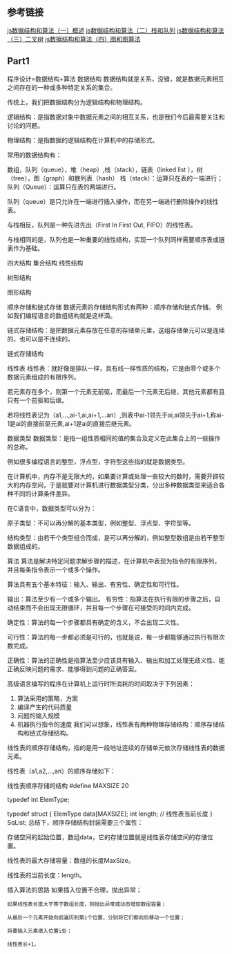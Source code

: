 ## 参考链接
[js数据结构和算法（一）概述](https://segmentfault.com/a/1190000000679870)
[js数据结构和算法（二）栈和队列](https://segmentfault.com/a/1190000000711713)
[js数据结构和算法（三）二叉树](https://segmentfault.com/a/1190000000740261)
[js数据结构和算法（四）图和图算法](https://segmentfault.com/a/1190000002410553)

## Part1
程序设计=数据结构+算法
数据结构
数据结构就是关系，没错，就是数据元素相互之间存在的一种或多种特定关系的集合。

传统上，我们把数据结构分为逻辑结构和物理结构。

逻辑结构：是指数据对象中数据元素之间的相互关系，也是我们今后最需要关注和讨论的问题。

物理结构：是指数据的逻辑结构在计算机中的存储形式。

常用的数据结构有：

数组，队列（queue），堆（heap）,栈（stack），链表（linked list ），树（tree），图（graph）和散列表（hash）
栈（stack）：运算只在表的一端进行；队列（Queue）：运算只在表的两端进行。

队列（queue）是只允许在一端进行插入操作，而在另一端进行删除操作的线性表。

与栈相反，队列是一种先进先出（First In First Out, FIFO）的线性表。

与栈相同的是，队列也是一种重要的线性结构，实现一个队列同样需要顺序表或链表作为基础。

四大结构
集合结构
线性结构


树形结构


图形结构


顺序存储和链式存储
数据元素的存储结构形式有两种：顺序存储和链式存储。
例如我们编程语言的数组结构就是这样滴。


链式存储结构：是把数据元素存放在任意的存储单元里，这组存储单元可以是连续的，也可以是不连续的。

链式存储结构


线性表
线性表：就好像是排队一样，具有线一样性质的结构，它是由零个或多个数据元素组成的有限序列。

若元素存在多个，则第一个元素无前驱，而最后一个元素无后继，其他元素都有且只有一个前驱和后继。

若将线性表记为（a1,…,ai-1,ai,ai+1,…an）,则表中ai-1领先于ai,ai领先于ai+1,称ai-1是ai的直接前驱元素,ai+1是ai的直接后继元素。



数据类型
数据类型：是指一组性质相同的值的集合及定义在此集合上的一些操作的总称。

例如很多编程语言的整型，浮点型，字符型这些指的就是数据类型。

在计算机中，内存不是无限大的，如果要计算或处理一些较大的数时，需要开辟较大的内存空间，于是就要对计算机进行数据类型分类，分出多种数据类型来适合各种不同的计算条件差异。

在C语言中，数据类型可以分为：

原子类型：不可以再分解的基本类型，例如整型、浮点型、字符型等。

结构类型：由若干个类型组合而成，是可以再分解的，例如整型数组是由若干整型数据组成的。

算法
算法是解决特定问题求解步骤的描述，在计算机中表现为指令的有限序列，并且每条指令表示一个或多个操作。

算法具有五个基本特征：输入、输出、有穷性、确定性和可行性。

输出：算法至少有一个或多个输出。
有穷性：指算法在执行有限的步骤之后，自动结束而不会出现无限循环，并且每一个步骤在可接受的时间内完成。

确定性：算法的每一个步骤都具有确定的含义，不会出现二义性。

可行性：算法的每一步都必须是可行的，也就是说，每一步都能够通过执行有限次数完成。

正确性：算法的正确性是指算法至少应该具有输入、输出和加工处理无歧义性、能正确反映问题的需求、能够得到问题的正确答案。

高级语言编写的程序在计算机上运行时所消耗的时间取决于下列因素：

1. 算法采用的策略，方案
2. 编译产生的代码质量
3. 问题的输入规模
4. 机器执行指令的速度
我们可以想象，线性表有两种物理存储结构：顺序存储结构和链式存储结构。

线性表的顺序存储结构，指的是用一段地址连续的存储单元依次存储线性表的数据元素。

线性表（a1,a2,…,an）的顺序存储如下：



线性表顺序存储的结构
#define MAXSIZE 20    

typedef int ElemType;

typedef struct
{
    ElemType data[MAXSIZE];
    int length;    // 线性表当前长度
} SqList;
总结下，顺序存储结构封装需要三个属性：

存储空间的起始位置，数组data，它的存储位置就是线性表存储空间的存储位置。

线性表的最大存储容量：数组的长度MaxSize。

线性表的当前长度：length。

插入算法的思路
    如果插入位置不合理，抛出异常；

    如果线性表长度大于等于数组长度，则抛出异常或动态增加数组容量；

    从最后一个元素开始向前遍历到第i个位置，分别将它们都向后移动一个位置；

    将要插入元素填入位置i处；

    线性表长+1。

